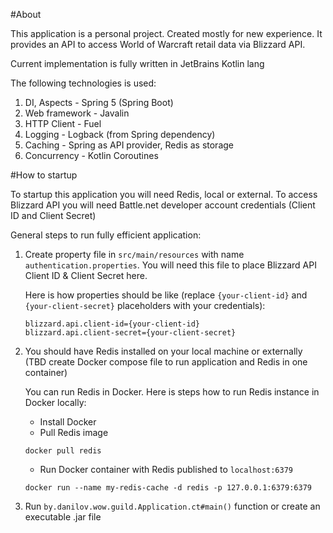 #About

This application is a personal project. Created mostly for new experience. It provides an API to access World of Warcraft retail data via Blizzard API.
<p>Current implementation is fully written in JetBrains Kotlin lang</p>
The following technologies is used:

1. DI, Aspects - Spring 5 (Spring Boot)
2. Web framework - Javalin
3. HTTP Client - Fuel
4. Logging - Logback (from Spring dependency)
5. Caching - Spring as API provider, Redis as storage
6. Concurrency - Kotlin Coroutines

#How to startup

To startup this application you will need Redis, local or external.
To access Blizzard API you will need Battle.net developer account credentials (Client ID and Client Secret)

General steps to run fully efficient application:
1. Create property file in `src/main/resources` with name `authentication.properties`.
    You will need this file to place Blizzard API Client ID & Client Secret here.
    
    Here is how properties should be like (replace `{your-client-id}` and `{your-client-secret}` placeholders with your credentials):
    ```properties
    blizzard.api.client-id={your-client-id}
    blizzard.api.client-secret={your-client-secret}
    ```
2. You should have Redis installed on your local machine or externally (TBD create Docker compose file to run application and Redis in one container)

    You can run Redis in Docker. Here is steps how to run Redis instance in Docker locally:
    * Install Docker
    * Pull Redis image
        
    ```
    docker pull redis
    ```
    
    * Run Docker container with Redis published to `localhost:6379`
    
    ```
    docker run --name my-redis-cache -d redis -p 127.0.0.1:6379:6379
    ```
   
3. Run `by.danilov.wow.guild.Application.ct#main()` function or create an executable .jar file
    
    


 
